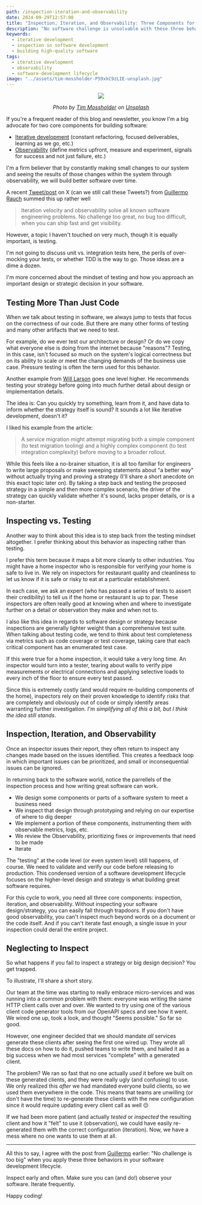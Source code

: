 ```yaml
---
path: /inspection-iteration-and-observability
date: 2024-09-29T12:57:08
title: "Inspection, Iteration, and Observability: Three Components for Building Excellent Systems"
description: "No software challenge is unsolvable with these three behaviors"
keywords:
  - iterative development
  - inspection in software development
  - building high-quality software
tags:
  - iterative development
  - observability
  - software-development lifecycle
image: "../assets/tim-mossholder-P59xkC9zLIE-unsplash.jpg" 
---
```


<center>

![](../assets/tim-mossholder-P59xkC9zLIE-unsplash.jpg)

<span class="credit">

<i> 
    
Photo by <a href="https://unsplash.com/@timmossholder?utm_content=creditCopyText&utm_medium=referral&utm_source=unsplash">Tim Mossholder</a> on <a href="https://unsplash.com/photos/man-in-grey-t-shirt-holding-white-ceramic-plate-P59xkC9zLIE?utm_content=creditCopyText&utm_medium=referral&utm_source=unsplash">Unsplash</a>

</i>

</span>

</center>

If you're a frequent reader of this blog and newsletter, you know I'm a big advocate for two core components for building software:

* [Iterative development](https://dangoslen.me/tags/iterative-development) (constant refactoring, focused deliverables, learning as we go, etc.)
* [Observability](https://dangoslen.me/tags/observability) (define metrics upfront, measure and experiment, signals for success and not just failure, etc.)

I'm a firm believer that by constantly making small changes to our system and seeing the results of those changes within the system through observability, we will build better software over time.

A recent [Tweet/post](https://x.com/rauchg/status/1837210083262091343?t=mKVZAvjEit_L-_s-SIPmGQ&s=31) on X (can we still call these Tweets?) from [Guillermo Rauch](https://x.com/rauchg) summed this up rather well

> Iteration velocity and observability solve all known software engineering problems. No challenge too great, no bug too difficult, when you can ship fast and get visibility.

However, a topic I haven't touched on very much, though it is equally important, is testing.

I'm not going to discuss unit vs. integration tests here, the perils of over-mocking your tests, or whether TDD is the way to go. Those ideas are a dime a dozen.

I'm more concerned about the mindset of testing and how you approach an important design or strategic decision in your software.

## Testing More Than Just Code

When we talk about testing in software, we always jump to tests that focus on the correctness of our code. But there are many other forms of testing and many other artifacts that we need to test.

For example, do we ever test our architecture or design? Or do we copy what everyone else is doing from the internet because "reasons"? Testing, in this case, isn't focused so much on the system's logical correctness but on its ability to scale or meet the changing demands of the business use case. Pressure testing is often the term used for this behavior.

Another example from [Will Larson](https://www.linkedin.com/feed/update/urn:li:activity:7245070655853862913/) goes one level higher. He recommends testing your strategy before going into much further detail about design or implementation details. 

The idea is: Can you quickly try something, learn from it, and have data to inform whether the strategy itself is sound? It sounds a lot like iterative development, doesn't it?

I liked his example from the article:

> A service migration might attempt migrating both a simple component (to test migration tooling) and a highly complex component (to test integration complexity) before moving to a broader rollout.

While this feels like a no-brainer situation, it is all too familiar for engineers to write large proposals or make sweeping statements about "a better way" without actually trying and proving a strategy (I'll share a short anecdote on this exact topic later on). By taking a step back and testing the proposed strategy in a simple and then more complex scenario, the driver of the strategy can quickly validate whether it's sound, lacks proper details, or is a non-starter.

## Inspecting vs. Testing

Another way to think about this idea is to step back from the testing mindset altogether. I prefer thinking about this behavior as inspecting rather than testing.

I prefer this term because it maps a bit more cleanly to other industries. You might have a home inspector who is responsible for verifying your home is safe to live in. We rely on inspectors for restaurant quality and cleanliness to let us know if it is safe or risky to eat at a particular establishment.

In each case, we ask an expert (who has passed a series of tests to assert their credibility) to tell us if the home or restaurant is up to par. These inspectors are often really good at knowing when and where to investigate further on a detail or observation they make and when not to.

I also like this idea in regards to software design or strategy because inspections are generally lighter weight than a comprehensive test suite. When talking about testing code, we tend to think about test completeness via metrics such as code coverage or test coverage, taking care that each critical component has an enumerated test case.

If this were true for a home inspection, it would take a very long time. An inspector would turn into a tester, tearing about walls to verify pipe measurements or electrical connections and applying selective loads to every inch of the floor to ensure every test passed.

Since this is extremely costly (and would require re-building components of the home), inspectors rely on their proven knowledge to identify _risks_ that are completely and obviously out of code or simply identify areas warranting further investigation. _I'm simplifying all of this a bit, but I think the idea still stands_.

## Inspection, Iteration, and Observability

Once an inspector issues their report, they often return to inspect any changes made based on the issues identified. This creates a feedback loop in which important issues can be prioritized, and small or inconsequential issues can be ignored. 

In returning back to the software world, notice the parrellels of the inspection process and how writing great software can work.

* We design some components or parts of a software system to meet a business need 
* We inspect that design through prototyping and relying on our expertise of where to dig deeper
* We implement a portion of these components, instrumenting them with observable metrics, logs, etc.
* We review the Observability, prioritizing fixes or improvements that need to be made
* Iterate 

The "testing" at the code level (or even system level) still happens, of course. We need to validate and verify our code before releasing to production. This condensed version of a software development lifecycle focuses on the higher-level design and strategy is what building great software requires. 

For this cycle to work, you need all three core components: inspection, iteration, and observability. Without inspecting your software design/strategy, you can easily fall through trapdoors. If you don't have good observability, you can't inspect much beyond words on a document or the code itself. And if you can't iterate fast enough, a single issue in your inspection could derail the entire project.

## Neglecting to Inspect
So what happens if you fail to inspect a strategy or big design decision? You get trapped.

To illustrate, I'll share a short story. 

Our team at the time was starting to really embrace micro-services and was running into a common problem with them: everyone was writing the same HTTP client calls over and over. We wanted to try using one of the various client code generator tools from our OpenAPI specs and see how it went. We wired one up, took a look, and thought "Seems possible." So far so good.

However, one engineer decided that we should mandate _all_ services generate these clients after seeing the first one wired up. They wrote all these docs on how to do it, pushed teams to write them, and hailed it as a big success when we had most services "complete" with a generated client.

The problem? We ran so fast that no one actually _used_ it before we built on these generated clients, and they were really ugly (and confusing) to use. We only realized this _after_ we had mandated everyone build clients, so we used them everywhere in the code. This means that teams are unwilling (or don't have the time) to re-generate these clients with the new configuration since it would require updating every client call as well 😔

If we had been more patient (and actually _tested_ or _inspected_ the resulting client and how it "felt" to use it (observation), we could have easily re-generated them with the correct configuration (iteration). Now, we have a mess where no one wants to use them at all.

---

All this to say, I agree with the post from [Guillermo](https://x.com/rauchg) earlier: "No challenge is too big" when you apply these three behaviors in your software development lifecycle. 

Inspect early and often.
Make sure you can (and do!) observe your software.
Iterate frequently.

Happy coding!

